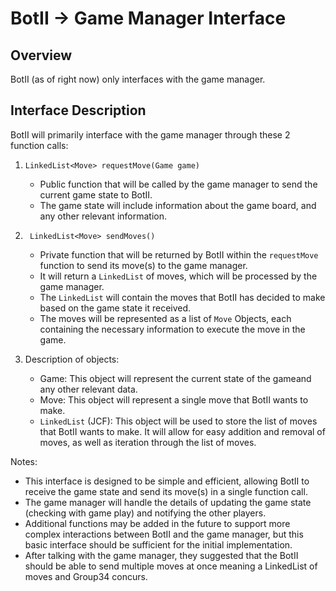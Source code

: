 # BotII -> Game Manager Interface

## Overview
BotII (as of right now) only interfaces with the game manager.

## Interface Description

BotII will primarily interface with the game manager through these 2 function calls:

1. ```LinkedList<Move> requestMove(Game game)```
    - Public function that will be called by the game manager to send the current game state to BotII.
    - The game state will include information about the game board, and any other relevant information.

2. ``` LinkedList<Move> sendMoves()```
    - Private function that will be returned by BotII within the ```requestMove``` function to send its move(s) to the game manager.
    - It will return a ```LinkedList``` of moves, which will be processed by the game manager.
    - The ```LinkedList``` will contain the moves that BotII has decided to make based on the game state it received.
    - The moves will be represented as a list of ```Move``` Objects, each containing the necessary information to execute the move in the game.

3. Description of objects:

    - Game: This object will represent the current state of the gameand any other relevant data.
    - Move: This object will represent a single move that BotII wants to make.
    - ```LinkedList``` (JCF): This object will be used to store the list of moves that BotII wants to make. It will allow for easy addition and removal of moves, as well as iteration through the list of moves.

Notes: 
- This interface is designed to be simple and efficient, allowing BotII to receive the game state and send its move(s) in a single function call. 
- The game manager will handle the details of updating the game state (checking with game play) and notifying the other players.
- Additional functions may be added in the future to support more complex interactions between BotII and the game manager, but this basic interface should be sufficient for the initial implementation.
- After talking with the game manager, they suggested that the BotII should be able to send multiple moves at once meaning a LinkedList of moves and Group34 concurs.